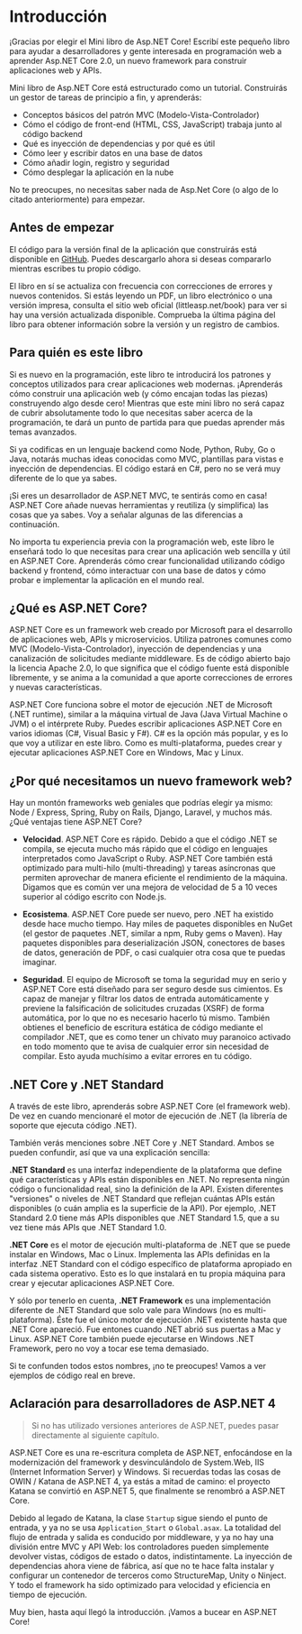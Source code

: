 # Introducción

¡Gracias por elegir el Mini libro de Asp.NET Core! Escribí este pequeño libro para ayudar a desarrolladores y gente interesada en programación web a aprender Asp.NET Core 2.0, un nuevo framework para construir aplicaciones web y APIs.

Mini libro de Asp.NET Core está estructurado como un tutorial. Construirás un gestor de tareas de principio a fin, y aprenderás:

* Conceptos básicos del patrón MVC \(Modelo-Vista-Controlador\)
* Cómo el código de front-end \(HTML, CSS, JavaScript\) trabaja junto al código backend
* Qué es inyección de dependencias y por qué es útil
* Cómo leer y escribir datos en una base de datos
* Cómo añadir login, registro y seguridad
* Cómo desplegar la aplicación en la nube

No te preocupes, no necesitas saber nada de Asp.Net Core \(o algo de lo citado anteriormente\) para empezar.

## Antes de empezar

El código para la versión final de la aplicación que construirás está disponible en [GitHub](https://www.github.com/nbarbettini/little-aspnetcore-todo). Puedes descargarlo ahora si deseas compararlo mientras escribes tu propio código.

El libro en sí se actualiza con frecuencia con correcciones de errores y nuevos contenidos. Si estás leyendo un PDF, un libro electrónico o una versión impresa, consulta el sitio web oficial \(littleasp.net/book\) para ver si hay una versión actualizada disponible. Comprueba la última página del libro para obtener información sobre la versión y un registro de cambios.

## Para quién es este libro

Si es nuevo en la programación, este libro te introducirá los patrones y conceptos utilizados para crear aplicaciones web modernas. ¡Aprenderás cómo construir una aplicación web \(y cómo encajan todas las piezas\) construyendo algo desde cero! Mientras que este mini libro no será capaz de cubrir absolutamente todo lo que necesitas saber acerca de la programación, te dará un punto de partida para que puedas aprender más temas avanzados.

Si ya codificas en un lenguaje backend como Node, Python, Ruby, Go o Java, notarás muchas ideas conocidas como MVC, plantillas para vistas e inyección de dependencias. El código estará en C\#, pero no se verá muy diferente de lo que ya sabes.

¡Si eres un desarrollador de ASP.NET MVC, te sentirás como en casa! ASP.NET Core añade nuevas herramientas y reutiliza \(y simplifica\) las cosas que ya sabes. Voy a señalar algunas de las diferencias a continuación.

No importa tu experiencia previa con la programación web, este libro le enseñará todo lo que necesitas para crear una aplicación web sencilla y útil en ASP.NET Core. Aprenderás cómo crear funcionalidad utilizando código backend y frontend, cómo interactuar con una base de datos y cómo probar e implementar la aplicación en el mundo real.

## ¿Qué es ASP.NET Core?

ASP.NET Core es un framework web creado por Microsoft para el desarrollo de aplicaciones web, APIs y microservicios. Utiliza patrones comunes como MVC \(Modelo-Vista-Controlador\), inyección de dependencias y una canalización de solicitudes mediante middleware. Es de código abierto bajo la licencia Apache 2.0, lo que significa que el código fuente está disponible libremente, y se anima a la comunidad a que aporte correcciones de errores y nuevas características.

ASP.NET Core funciona sobre el motor de ejecución .NET de Microsoft \(.NET runtime\), similar a la máquina virtual de Java \(Java Virtual Machine o JVM\) o el intérprete Ruby. Puedes escribir aplicaciones ASP.NET Core en varios idiomas \(C\#, Visual Basic y F\#\). C\# es la opción más popular, y es lo que voy a utilizar en este libro. Como es multi-plataforma, puedes crear y ejecutar aplicaciones ASP.NET Core en Windows, Mac y Linux.

## ¿Por qué necesitamos un nuevo framework web?

Hay un montón frameworks web geniales que podrías elegir ya mismo: Node / Express, Spring, Ruby on Rails, Django, Laravel, y muchos más. ¿Qué ventajas tiene ASP.NET Core?

* **Velocidad**. ASP.NET Core es rápido. Debido a que el código .NET se compila, se ejecuta mucho más rápido que el código en lenguajes interpretados como JavaScript o Ruby. ASP.NET Core también está optimizado para multi-hilo \(multi-threading\) y tareas asíncronas que permiten aprovechar de manera eficiente el rendimiento de la máquina. Digamos que es común ver una mejora de velocidad de 5 a 10 veces superior al código escrito con Node.js.

* **Ecosistema**. ASP.NET Core puede ser nuevo, pero .NET ha existido desde hace mucho tiempo. Hay miles de paquetes disponibles en NuGet \(el gestor de paquetes .NET, similar a npm, Ruby gems o Maven\). Hay paquetes disponibles para deserialización JSON, conectores de bases de datos, generación de PDF, o casi cualquier otra cosa que te puedas imaginar.

* **Seguridad**. El equipo de Microsoft se toma la seguridad muy en serio y ASP.NET Core está diseñado para ser seguro desde sus cimientos. Es capaz de manejar y filtrar los datos de entrada automáticamente y previene la falsificación de solicitudes cruzadas \(XSRF\) de forma automática, por lo que no es necesario hacerlo tú mismo. También obtienes el beneficio de escritura estática de código mediante el compilador .NET, que es como tener un chivato muy paranoico activado en todo momento que te avisa de cualquier error sin necesidad de compilar. Esto ayuda muchísimo a evitar errores en tu código.

## .NET Core y .NET Standard

A través de este libro, aprenderás sobre ASP.NET Core \(el framework web\). De vez en cuando mencionaré el motor de ejecución de .NET \(la librería de soporte que ejecuta código .NET\).

También verás menciones sobre .NET Core y .NET Standard. Ambos se pueden confundir, así que va una explicación sencilla:

**.NET Standard** es una interfaz independiente de la plataforma que define qué características y APIs están disponibles en .NET. No representa ningún código o funcionalidad real, sino la definición de la API. Existen diferentes "versiones" o niveles de .NET Standard que reflejan cuántas APIs están disponibles \(o cuán amplia es la superficie de la API\). Por ejemplo, .NET Standard 2.0 tiene más APIs disponibles que .NET Standard 1.5, que a su vez tiene más APIs que .NET Standard 1.0.

**.NET Core** es el motor de ejecución multi-plataforma de .NET que se puede instalar en Windows, Mac o Linux. Implementa las APIs definidas en la interfaz .NET Standard con el código específico de plataforma apropiado en cada sistema operativo. Esto es lo que instalará en tu propia máquina para crear y ejecutar aplicaciones ASP.NET Core.

Y sólo por tenerlo en cuenta, **.NET Framework** es una implementación diferente de .NET Standard que solo vale para Windows \(no es multi-plataforma\). Éste fue el único motor de ejecución .NET existente hasta que .NET Core apareció. Fue entones cuando .NET abrió sus puertas a Mac y Linux. ASP.NET Core también puede ejecutarse en Windows .NET Framework, pero no voy a tocar ese tema demasiado.

Si te confunden todos estos nombres, ¡no te preocupes! Vamos a ver ejemplos de código real en breve.

## Aclaración para desarrolladores de ASP.NET 4

> Si no has utilizado versiones anteriores de ASP.NET, puedes pasar directamente al siguiente capítulo.

ASP.NET Core es una re-escritura completa de ASP.NET, enfocándose en la modernización del framework y desvinculándolo de System.Web, IIS \(Internet Information Server\) y Windows. Si recuerdas todas las cosas de OWIN / Katana de ASP.NET 4, ya estás a mitad de camino: el proyecto Katana se convirtió en ASP.NET 5, que finalmente se renombró a ASP.NET Core.

Debido al legado de Katana, la clase `Startup` sigue siendo el punto de entrada, y ya no se usa `Application_Start` o `Global.asax`. La totalidad del flujo de entrada y salida es conducido por middleware, y ya no hay una división entre MVC y API Web: los controladores pueden simplemente devolver vistas, códigos de estado o datos, indistintamente. La inyección de dependencias ahora viene de fábrica, así que no te hace falta instalar y configurar un contenedor de terceros como StructureMap, Unity o Ninject. Y todo el framework ha sido optimizado para velocidad y eficiencia en tiempo de ejecución.

Muy bien, hasta aquí llegó la introducción. ¡Vamos a bucear en ASP.NET Core!

